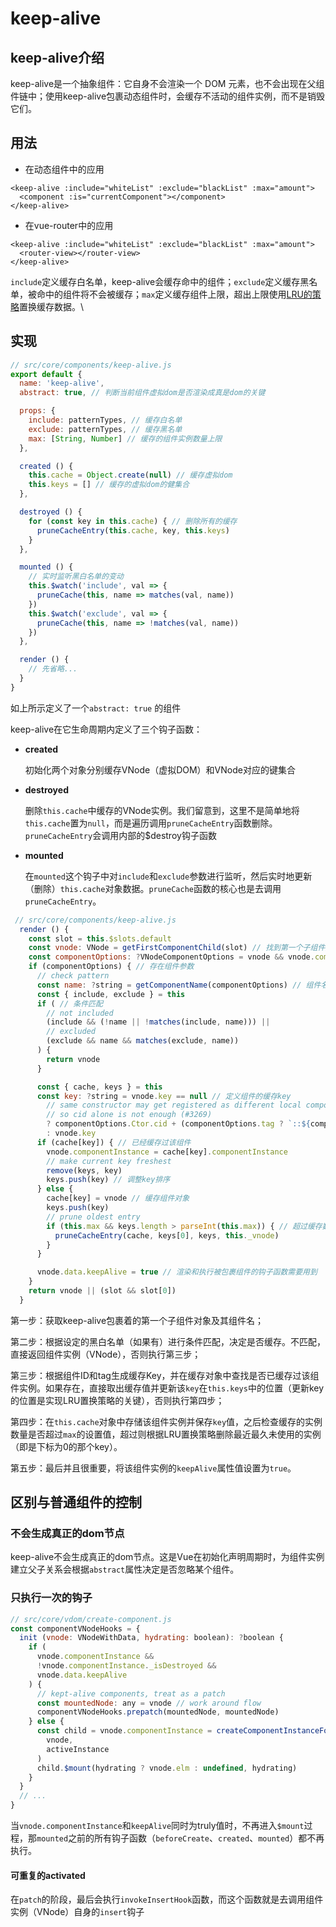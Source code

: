 # keep-alive

## keep-alive介绍

keep-alive是一个抽象组件：它自身不会渲染一个 DOM 元素，也不会出现在父组件链中；使用keep-alive包裹动态组件时，会缓存不活动的组件实例，而不是销毁它们。

## 用法

* 在动态组件中的应用

```markup
<keep-alive :include="whiteList" :exclude="blackList" :max="amount">
  <component :is="currentComponent"></component>
</keep-alive>
```

* 在vue-router中的应用

```markup
<keep-alive :include="whiteList" :exclude="blackList" :max="amount">
  <router-view></router-view>
</keep-alive>
```

`include`定义缓存白名单，keep-alive会缓存命中的组件；`exclude`定义缓存黑名单，被命中的组件将不会被缓存；`max`定义缓存组件上限，超出上限使用[LRU的策略](https://baike.baidu.com/item/LRU)置换缓存数据。\


## 实现

```javascript
// src/core/components/keep-alive.js
export default {
  name: 'keep-alive',
  abstract: true, // 判断当前组件虚拟dom是否渲染成真是dom的关键

  props: {
    include: patternTypes, // 缓存白名单
    exclude: patternTypes, // 缓存黑名单
    max: [String, Number] // 缓存的组件实例数量上限
  },

  created () {
    this.cache = Object.create(null) // 缓存虚拟dom
    this.keys = [] // 缓存的虚拟dom的健集合
  },

  destroyed () {
    for (const key in this.cache) { // 删除所有的缓存
      pruneCacheEntry(this.cache, key, this.keys)
    }
  },

  mounted () {
    // 实时监听黑白名单的变动
    this.$watch('include', val => {
      pruneCache(this, name => matches(val, name))
    })
    this.$watch('exclude', val => {
      pruneCache(this, name => !matches(val, name))
    })
  },

  render () {
    // 先省略...
  }
}

```

如上所示定义了一个`abstract: true` 的组件

keep-alive在它生命周期内定义了三个钩子函数：

*   **created**

    初始化两个对象分别缓存VNode（虚拟DOM）和VNode对应的键集合
*   **destroyed**

    删除`this.cache`中缓存的VNode实例。我们留意到，这里不是简单地将`this.cache`置为`null`，而是遍历调用`pruneCacheEntry`函数删除。`pruneCacheEntry`会调用内部的$destroy钩子函数
*   **mounted**

    在`mounted`这个钩子中对`include`和`exclude`参数进行监听，然后实时地更新（删除）`this.cache`对象数据。`pruneCache`函数的核心也是去调用`pruneCacheEntry`。

```javascript
 // src/core/components/keep-alive.js
  render () {
    const slot = this.$slots.default
    const vnode: VNode = getFirstComponentChild(slot) // 找到第一个子组件对象
    const componentOptions: ?VNodeComponentOptions = vnode && vnode.componentOptions
    if (componentOptions) { // 存在组件参数
      // check pattern
      const name: ?string = getComponentName(componentOptions) // 组件名
      const { include, exclude } = this
      if ( // 条件匹配
        // not included
        (include && (!name || !matches(include, name))) ||
        // excluded
        (exclude && name && matches(exclude, name))
      ) {
        return vnode
      }

      const { cache, keys } = this
      const key: ?string = vnode.key == null // 定义组件的缓存key
        // same constructor may get registered as different local components
        // so cid alone is not enough (#3269)
        ? componentOptions.Ctor.cid + (componentOptions.tag ? `::${componentOptions.tag}` : '')
        : vnode.key
      if (cache[key]) { // 已经缓存过该组件
        vnode.componentInstance = cache[key].componentInstance
        // make current key freshest
        remove(keys, key)
        keys.push(key) // 调整key排序
      } else {
        cache[key] = vnode // 缓存组件对象
        keys.push(key)
        // prune oldest entry
        if (this.max && keys.length > parseInt(this.max)) { // 超过缓存数限制，将第一个删除
          pruneCacheEntry(cache, keys[0], keys, this._vnode)
        }
      }

      vnode.data.keepAlive = true // 渲染和执行被包裹组件的钩子函数需要用到
    }
    return vnode || (slot && slot[0])
  }
```

第一步：获取keep-alive包裹着的第一个子组件对象及其组件名；

第二步：根据设定的黑白名单（如果有）进行条件匹配，决定是否缓存。不匹配，直接返回组件实例（VNode），否则执行第三步；

第三步：根据组件ID和tag生成缓存Key，并在缓存对象中查找是否已缓存过该组件实例。如果存在，直接取出缓存值并更新该`key`在`this.keys`中的位置（更新key的位置是实现LRU置换策略的关键），否则执行第四步；

第四步：在`this.cache`对象中存储该组件实例并保存`key`值，之后检查缓存的实例数量是否超过`max`的设置值，超过则根据LRU置换策略删除最近最久未使用的实例（即是下标为0的那个key）。

第五步：最后并且很重要，将该组件实例的`keepAlive`属性值设置为`true`。

## 区别与普通组件的控制

### 不会生成真正的dom节点

keep-alive不会生成真正的dom节点。这是Vue在初始化声明周期时，为组件实例建立父子关系会根据`abstract`属性决定是否忽略某个组件。

### 只执行一次的钩子

```javascript
// src/core/vdom/create-component.js
const componentVNodeHooks = {
  init (vnode: VNodeWithData, hydrating: boolean): ?boolean {
    if (
      vnode.componentInstance &&
      !vnode.componentInstance._isDestroyed &&
      vnode.data.keepAlive
    ) {
      // kept-alive components, treat as a patch
      const mountedNode: any = vnode // work around flow
      componentVNodeHooks.prepatch(mountedNode, mountedNode)
    } else {
      const child = vnode.componentInstance = createComponentInstanceForVnode(
        vnode,
        activeInstance
      )
      child.$mount(hydrating ? vnode.elm : undefined, hydrating)
    }
  }
  // ...
}
```

当`vnode.componentInstance`和`keepAlive`同时为truly值时，不再进入`$mount`过程，那`mounted`之前的所有钩子函数（`beforeCreate`、`created`、`mounted`）都不再执行。

#### 可重复的activated

在`patch`的阶段，最后会执行`invokeInsertHook`函数，而这个函数就是去调用组件实例（VNode）自身的`insert`钩子
